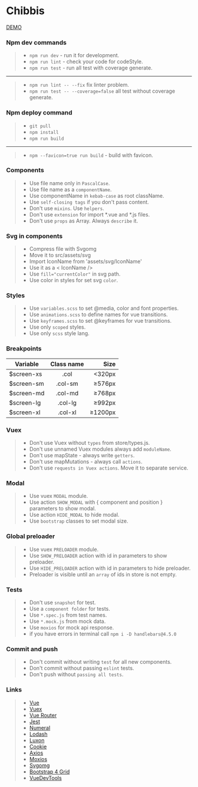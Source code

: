 # Chibbis
[DEMO](https://mashnov.github.io/chibbis/)

### Npm dev commands
> - `npm run dev` - run it for development.  
> - `npm run lint` - check your code for codeStyle.  
> - `npm run test` - run all test with coverage generate.  
---
> - `npm run lint -- --fix` fix linter problem.  
> - `npm run test -- --coverage=false` all test without coverage generate.  

### Npm deploy command
> - `git pull`
> - `npm install`
> - `npm run build`
---
> - `npm --favicon=true run build` - build with favicon.  

### Components
> - Use file name only in `PascalCase`.  
> - Use file name as a `componentName`.  
> - Use componentName in `kebab-case` as root className.  
> - Use `self-closing tags` if you don't pass content.  
> - Don't use `mixins`. Use `helpers`.  
> - Don't use `extension` for import *.vue and *.js files.  
> - Don't use `props` as Array. Always `describe` it.  

### Svg in components
> - Compress file with Svgomg  
> - Move it to src/assets/svg  
> - Import IconName from 'assets/svg/IconName'  
> - Use it as a < IconName />  
> - Use `fill="currentColor"` in svg path.
> - Use color in styles for set svg `color`.

### Styles
> - Use `variables.scss` to set @media, color and font properties.  
> - Use `animations.scss` to define names for vue transitions.  
> - Use `keyframes.scss` to set @keyframes for vue transitions.  
> - Use only `scoped` styles.  
> - Use only `scss` style lang.  

### Breakpoints
| Variable      | Class name    | Size    |
| ------------- |:-------------:| -------:|
| $screen-xs    | .col          | <320px  |
| $screen-sm    | .col-sm       | ≥576px  |
| $screen-md    | .col-md       | ≥768px  |
| $screen-lg    | .col-lg       | ≥992px  |
| $screen-xl    | .col-xl       | ≥1200px |

### Vuex
> - Don't use Vuex without `types` from store/types.js.  
> - Don't use unnamed Vuex modules always add `moduleName`.  
> - Don't use mapState - always write `getters`.  
> - Don't use mapMutations - always call `actions`.  
> - Don't use `requests in Vuex actions`. Move it to separate service.  

### Modal
> - Use vuex `MODAL` module.  
> - Use action `SHOW_MODAL` with { component and position } parameters to show modal.  
> - Use action `HIDE_MODAL` to hide modal.  
> - Use `bootstrap` classes to set modal size.

### Global preloader
> - Use vuex `PRELOADER` module.  
> - Use `SHOW_PRELOADER` action with id in parameters to show preloader.  
> - Use `HIDE_PRELOADER` action with id in parameters to hide preloader.  
> - Preloader is visible until an `array` of ids in store is not empty.  

### Tests
> - Don't use `snapshot` for test.  
> - Use a `component folder` for tests.  
> - Use `*.spec.js` from test names. 
> - Use `*.mock.js` from mock data. 
> - Use `moxios` for mock api response.  
> - if you have errors in terminal call `npm i -D handlebars@4.5.0`

### Commit and push
> - Don't commit without writing `test` for all new components.  
> - Don't commit without passing `eslint` tests.  
> - Don't push without `passing all tests`.  

### Links
> - [Vue](https://vuejs.org/)  
> - [Vuex](https://vuex.vuejs.org/)  
> - [Vue Router](https://router.vuejs.org/)  
> - [Jest](https://jestjs.io/)  
> - [Numeral](http://numeraljs.com/)  
> - [Lodash](https://lodash.com/)  
> - [Luxon](https://moment.github.io/luxon/)  
> - [Cookie](https://learn.javascript.ru/cookie)
> - [Axios](https://github.com/axios/axios/)  
> - [Moxios](https://github.com/axios/moxios/)  
> - [Svgomg](https://jakearchibald.github.io/svgomg/)  
> - [Bootstrap 4 Grid](https://getbootstrap.com/docs/4.0/layout/grid/)
> - [VueDevTools](https://chrome.google.com/webstore/detail/vuejs-devtools/nhdogjmejiglipccpnnnanhbledajbpd)  
